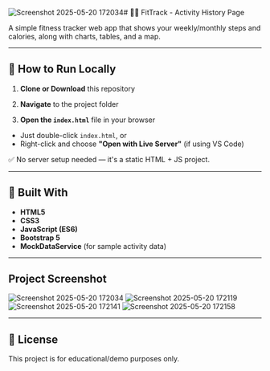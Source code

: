 ![Screenshot 2025-05-20 172034](https://github.com/user-attachments/assets/b67548b7-6089-475b-830a-ae221c3bd5b4)# 🏃‍♂️ FitTrack - Activity History Page

A simple fitness tracker web app that shows your weekly/monthly steps and calories, along with charts, tables, and a map.

---

## 🚀 How to Run Locally

1. **Clone or Download** this repository  

2. **Navigate** to the project folder

3. **Open the `index.html`** file in your browser  
- Just double-click `index.html`, or  
- Right-click and choose **"Open with Live Server"** (if using VS Code)

✅ No server setup needed — it's a static HTML + JS project.

---

## 🧰 Built With

- **HTML5**
- **CSS3**
- **JavaScript (ES6)**
- **Bootstrap 5**
- **MockDataService** (for sample activity data)
---

## Project Screenshot
![Screenshot 2025-05-20 172034](https://github.com/user-attachments/assets/8c3fc763-e4c1-4439-b8ce-d2df64154c1b)
![Screenshot 2025-05-20 172119](https://github.com/user-attachments/assets/bc660dd2-d532-40cb-be1e-798fcd6c86b1)
![Screenshot 2025-05-20 172141](https://github.com/user-attachments/assets/547aa467-b854-41a7-9654-8119ddd0e0e2)
![Screenshot 2025-05-20 172158](https://github.com/user-attachments/assets/67fd2502-b3e5-4cc4-af9c-847508a382dc)

---

## 📄 License

This project is for educational/demo purposes only.
